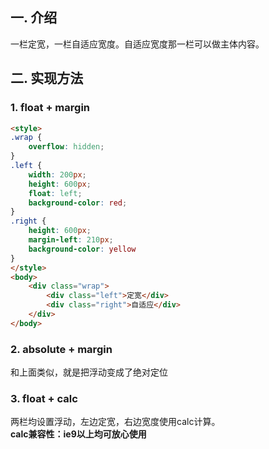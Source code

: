 ## 一. 介绍
一栏定宽，一栏自适应宽度。自适应宽度那一栏可以做主体内容。
## 二. 实现方法
### 1. float + margin
```html
<style>
.wrap {
    overflow: hidden;
}
.left {
    width: 200px;
    height: 600px;
    float: left;
    background-color: red;
}
.right {
    height: 600px;
    margin-left: 210px;
    background-color: yellow
}
</style>
<body>
    <div class="wrap">
        <div class="left">定宽</div>
        <div class="right">自适应</div>
    </div>
</body>
```
### 2. absolute + margin
和上面类似，就是把浮动变成了绝对定位
### 3. float + calc
两栏均设置浮动，左边定宽，右边宽度使用calc计算。  
**calc兼容性：ie9以上均可放心使用**
